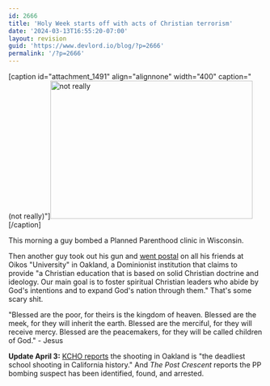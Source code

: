 ```yaml
---
id: 2666
title: 'Holy Week starts off with acts of Christian terrorism'
date: '2024-03-13T16:55:20-07:00'
layout: revision
guid: 'https://www.devlord.io/blog/?p=2666'
permalink: '/?p=2666'
---
```


[caption id="attachment_1491" align="alignnone" width="400" caption="(not really)"]<a href="/blog/wp-content/uploads/2012/04/god-hates-you.jpg"><img class="size-full wp-image-1491" title="god-hates-you" src="/blog/wp-content/uploads/2012/04/god-hates-you.jpg" alt="not really" width="400" height="273" /></a>[/caption]

This morning a guy bombed a Planned Parenthood clinic in Wisconsin.

Then another guy took out his gun and <a href="http://www.huffingtonpost.com/2012/04/02/oikos-university-shooting_n_1397572.html">went postal</a> on all his friends at Oikos "University" in Oakland, a Dominionist institution that claims to provide "a Christian education that is based on solid Christian doctrine and ideology. Our main goal is to foster spiritual Christian leaders who abide by God's intentions and to expand God's nation through them." That's some scary shit.

"Blessed are the poor, for theirs is the kingdom of heaven. Blessed are the meek, for they will inherit the earth. Blessed are the merciful, for they will receive mercy. Blessed are the peacemakers, for they will be called children of God." - Jesus

<strong>Update April 3:</strong> <a href="http://kchonews.wordpress.com/2012/04/03/oakland-university-shooting-shasta-lake-recall-chico-high-speed-chase-updated-high-speed-rail-plan-new-snow-survey-csu-executive-pay-occupy-sf-arrests-oaksterdam-raided-ca-sola/">KCHO reports</a> the shooting in Oakland is "the deadliest school shooting in California history." And <em>The Post Crescent</em> reports the PP bombing suspect has been identified, found, and arrested.